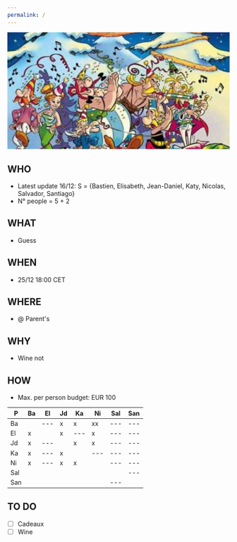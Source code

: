 ```yaml
---
permalink: /
---
```


![alt image](noel.jpg)<br>

## WHO

- Latest update 16/12: S = {Bastien, Elisabeth, Jean-Daniel, Katy, Nicolas, Salvador, Santiago}
- N° people = 5 + 2

## WHAT

- Guess

## WHEN

- 25/12 18:00 CET

## WHERE

- @ Parent's

## WHY

- Wine not

## HOW

- Max. per person budget: EUR 100

| P | Ba | El | Jd | Ka | Ni | Sal | San
| ---| ---| ---| ---| ---| ---| ---| ---
| Ba | | ---| x | x | xx | --- | ---
| El | x | | x | ---| x | ---| ---
| Jd | x | ---| | x | x | ---| ---
| Ka | x | ---| x| | ---| ---| ---
| Ni | x | ---| x | x | | ---| ---
| Sal | | | | | | | ---
| San | | | | | | ---| 

## TO DO

- [ ] Cadeaux
- [ ] Wine
